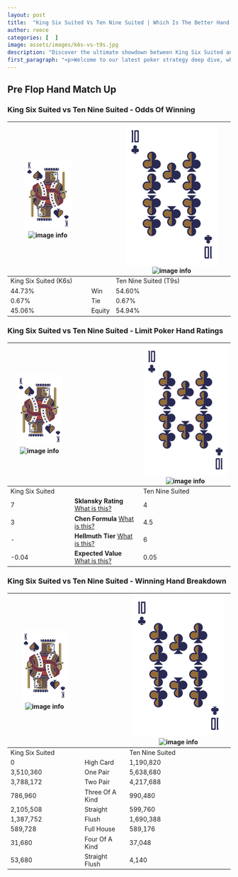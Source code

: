 ```yaml
---
layout: post
title:  "King Six Suited Vs Ten Nine Suited | Which Is The Better Hand In Poker? A Complete Guide"
author: reece
categories: [  ]
image: assets/images/k6s-vs-t9s.jpg
description: "Discover the ultimate showdown between King Six Suited and Ten Nine Suited in poker! Uncover the odds, strategies, and scenarios where one hand triumphs over the other. Get ready to up your poker game with this thrilling analysis."
first_paragraph: "<p>Welcome to our latest poker strategy deep dive, where we're pitting two distinct hands against each other in a high-stakes showdown: King Six Suited vs Ten Nine Suited.</p><p>In the dynamic world of poker, every decision counts, and knowing which hand holds the upper hand is key to your success at the table.</p><p>In this article, we'll dissect these two hands, explore the scenarios where one dominates the other, and equip you with the knowledge to make strategic choices that can tip the odds in your favor.</p><p>Get ready to unravel the intriguing dynamics of these poker hands and elevate your game to new heights.</p>"
---
```




[comment]: # (sp0)

## Pre Flop Hand Match Up

<div class="table hand-ratings" markdown="1"> 



### King Six Suited vs Ten Nine Suited - Odds Of Winning


    
| ![image info](assets/images/hand1/K.png) ![image info](assets/images/hand1/6s.png) |  | ![image info](assets/images/hand2/T.png) ![image info](assets/images/hand2/9s.png) |
| -------- | -------- | -------- |
| King Six Suited (K6s) |  | Ten Nine Suited (T9s) |
| 44.73% | Win | 54.60% |
| 0.67% | Tie | 0.67% |
| 45.06% | Equity | 54.94% |




[comment]: # (sp1)



### King Six Suited vs Ten Nine Suited - Limit Poker Hand Ratings


    
| ![image info](assets/images/hand1/K.png) ![image info](assets/images/hand1/6s.png) |  | ![image info](assets/images/hand2/T.png) ![image info](assets/images/hand2/9s.png) |
| -------- | -------- | -------- |
| King Six Suited |  | Ten Nine Suited |
| 7 | **Sklansky Rating** [What is this?](/sklansky-rating-explained) | 4 |
| 3 | **Chen Formula** [What is this?](/chen-formula-explained) | 4.5 |
| - | **Hellmuth Tier** [What is this?](/Hellmuth-tier-explained) | 6 |
| -0.04 | **Expected Value** [What is this?](/expected-value-explained) | 0.05 |




[comment]: # (sp2)



### King Six Suited vs Ten Nine Suited - Winning Hand Breakdown


    
| ![image info](assets/images/hand1/K.png) ![image info](assets/images/hand1/6s.png) |  | ![image info](assets/images/hand2/T.png) ![image info](assets/images/hand2/9s.png) |
| -------- | -------- | -------- |
| King Six Suited |  | Ten Nine Suited |
| 0 | High Card | 1,190,820 |
| 3,510,360 | One Pair | 5,638,680 |
| 3,788,172 | Two Pair | 4,217,688 |
| 786,960 | Three Of A Kind | 990,480 |
| 2,105,508 | Straight | 599,760 |
| 1,387,752 | Flush | 1,690,388 |
| 589,728 | Full House | 589,176 |
| 31,680 | Four Of A Kind | 37,048 |
| 53,680 | Straight Flush | 4,140 |




[comment]: # (sp3)



</div>

[comment]: # (sp4)



[comment]: # (sp5)

